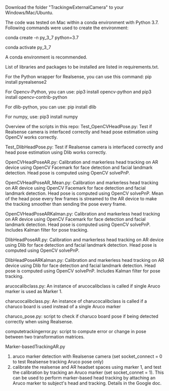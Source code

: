 Download the folder "TrackingwExternalCamera" to your Windows/Mac/Ubuntu.

The code was tested on Mac within a conda environment with Python 3.7. Following commands were used to create the environment:

conda create -n py_3_7 python=3.7

conda activate py_3_7

A conda environment is recommended.

List of libraries and packages to be installed are listed in requirements.txt.

For the Python wrapper for Realsense, you can use this command: pip install pyrealsense2

For Opencv-Python, you can use: pip3 install opencv-python and pip3 install opencv-contrib-python

For dlib-python, you can use: pip install dlib

For numpy, use: pip3 install numpy


Overview of the scripts in this repo:
Test_OpenCVHeadPose.py: Test if Realsense camera is interfaced correctly and head pose estimation using OpenCV works correctly.

Test_DlibHeadPose.py: Test if Realsense camera is interfaced correctly and head pose estimation using Dlib works correctly.

OpenCVHeadPoseAR.py: Calibration and markerless head tracking on AR device using OpenCV Facemark for face detection and facial landmark detection. Head pose is computed using OpenCV solvePnP.

OpenCVHeadPoseAR_Mean.py: Calibration and markerless head tracking on AR device using OpenCV Facemark for face detection and facial landmark detection. Head pose is computed using OpenCV solvePnP. Mean of the head pose every few frames is streamed to the AR device to make the tracking smoother than sending the pose every frame.

OpenCVHeadPoseARKalman.py: Calibration and markerless head tracking on AR device using OpenCV Facemark for face detection and facial landmark detection. Head pose is computed using OpenCV solvePnP.
Includes Kalman filter for pose tracking.

DlibHeadPoseAR.py: Calibration and markerless head tracking on AR device using Dlib for face detection and facial landmark detection. Head pose is computed using OpenCV solvePnP.

DlibHeadPoseARKalman.py: Calibration and markerless head tracking on AR device using Dlib for face detection and facial landmark detection. Head pose is computed using OpenCV solvePnP.
Includes Kalman filter for pose tracking.


arucocalibclass.py: An instance of arucocalibclass is called if single Aruco marker is used as Marker 1. 

charucocalibclass.py: An instance of charucocalibclass is called if a charuco board is used instead of a single Aruco marker


charuco_pose.py: script to check if charuco board pose if being detected correctly when using Realsense.

computetrackingerror.py: script to compute error or change in pose between two transformation matrices.


Marker-basedTrackingAR.py
1. aruco marker detection with Realsense camera (set socket_connect = 0 to test Realsense tracking Aruco pose only)
2. calibrate the realsense and AR headset spaces using marker 1, and test the calibration by tracking an Aruco marker (set socket_connet = 1). This can be used to perform marker-based head tracking by attaching an Aruco marker to subject's head and tracking. Details in the Google doc.


